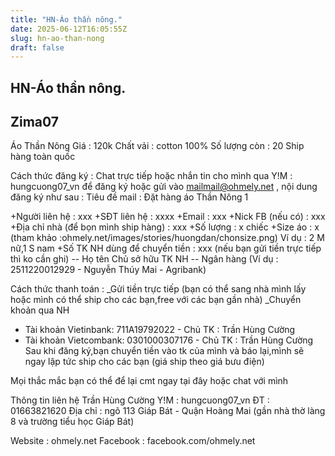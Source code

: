 ```yaml
---
title: "HN-Áo thần nông."
date: 2025-06-12T16:05:55Z
slug: hn-ao-than-nong
draft: false
---
```


## HN-Áo thần nông.

## Zima07

Áo Thần Nông
Giá : 120k
Chất vải : cotton 100%
Số lượng còn : 20
Ship hàng toàn quốc

 
 
Cách thức đăng ký : Chat trực tiếp hoặc nhắn tin cho mình qua Y!M : hungcuong07_vn để đăng ký hoặc gửi vào mailmail@ohmely.net , nội dung đăng ký như sau :
Tiêu đề mail : Đặt hàng áo Thần Nông 1
 
+Người liên hệ : xxx
+SĐT liên hệ : xxxx
+Email : xxx
+Nick FB (nếu có) : xxx
+Địa chỉ nhà (để bọn mình ship hàng) : xxx
+Số lượng : x chiếc
+Size áo : x (tham khảo :ohmely.net/images/stories/huongdan/chonsize.png)
Ví dụ : 2 M nữ,1 S nam
+Số TK NH dùng để chuyển tiền : xxx (nếu bạn gửi tiền trực tiếp thì ko cần ghi) -- Họ tên Chủ sở hữu TK NH
-- Ngân hàng
(Ví dụ : 2511220012929 - Nguyễn Thúy Mai - Agribank)
 
Cách thức thanh toán :
_Gửi tiền trực tiếp (bạn có thể sang nhà mình lấy hoặc mình có thể ship cho các bạn,free với các bạn gần nhà)
_Chuyển khoản qua NH
- Tài khoản Vietinbank: 711A19792022 - Chủ TK : Trần Hùng Cường
- Tài khoản Vietcombank: 0301000307176 - Chủ TK : Trần Hùng Cường
Sau khi đăng ký,bạn chuyển tiền vào tk của mình và báo lại,mình sẽ ngay lập tức ship cho các bạn (giá ship theo giá bưu điện)
 
Mọi thắc mắc bạn có thể để lại cmt ngay tại đây hoặc chat với mình
 
Thông tin liên hệ
Trần Hùng Cường
Y!M : hungcuong07_vn
ĐT : 01663821620
Địa chỉ : ngõ 113 Giáp Bát - Quận Hoàng Mai (gần nhà thờ làng 8 và trường tiểu học Giáp Bát)
 
Website : ohmely.net
Facebook : facebook.com/ohmely.net